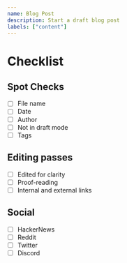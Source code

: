 ```yaml
---
name: Blog Post
description: Start a draft blog post
labels: ["content"]
---
```


# Checklist

## Spot Checks

- [ ] File name
- [ ] Date
- [ ] Author
- [ ] Not in draft mode
- [ ] Tags

## Editing passes

- [ ] Edited for clarity
- [ ] Proof-reading
- [ ] Internal and external links

## Social

- [ ] HackerNews
- [ ] Reddit
- [ ] Twitter
- [ ] Discord
